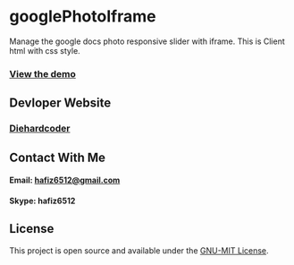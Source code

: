 # googlePhotoIframe
 Manage the google docs photo responsive slider with iframe. This is Client html with css style.

### [View the demo](https://hafiz6512.github.io/googlePhotoIframe/)

## Devloper Website
### [Diehardcoder](http://diehardcoder.com)

## Contact With Me
#### Email: hafiz6512@gmail.com
#### Skype: hafiz6512

## License

This project is open source and available under the [GNU-MIT License](./LICENSE).
